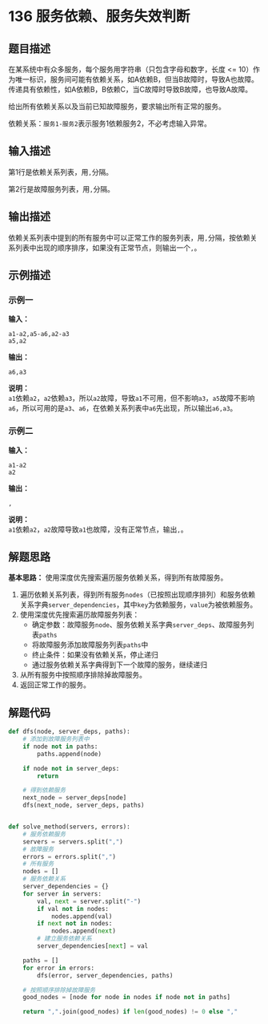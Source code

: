 # 136 服务依赖、服务失效判断

## 题目描述

在某系统中有众多服务，每个服务用字符串（只包含字母和数字，长度 <= 10）作为唯一标识，服务间可能有依赖关系，如A依赖B，但当B故障时，导致A也故障。传递具有依赖性，如A依赖B，B依赖C，当C故障时导致B故障，也导致A故障。

给出所有依赖关系以及当前已知故障服务，要求输出所有正常的服务。

依赖关系：`服务1-服务2`表示服务1依赖服务2，不必考虑输入异常。

## 输入描述

第1行是依赖关系列表，用`,`分隔。

第2行是故障服务列表，用`,`分隔。

## 输出描述

依赖关系列表中提到的所有服务中可以正常工作的服务列表，用`,`分隔，按依赖关系列表中出现的顺序排序，如果没有正常节点，则输出一个`,`。

## 示例描述

### 示例一

**输入：**
```text
a1-a2,a5-a6,a2-a3
a5,a2
```

**输出：**
```text
a6,a3
```

**说明：**  
`a1`依赖`a2`，`a2`依赖`a3`，所以`a2`故障，导致`a1`不可用，但不影响`a3`，`a5`故障不影响`a6`，所以可用的是`a3`、`a6`，在依赖关系列表中`a6`先出现，所以输出`a6,a3`。

### 示例二

**输入：**
```text
a1-a2
a2
```

**输出：**
```text
,
```

**说明：**  
`a1`依赖`a2`，`a2`故障导致`a1`也故障，没有正常节点，输出`,`。

## 解题思路

**基本思路：** 使用深度优先搜索遍历服务依赖关系，得到所有故障服务。
1. 遍历依赖关系列表，得到所有服务`nodes`（已按照出现顺序排列）和服务依赖关系字典`server_dependencies`，其中`key`为依赖服务，`value`为被依赖服务。
2. 使用深度优先搜索遍历故障服务列表：
   - 确定参数：故障服务`node`、服务依赖关系字典`server_deps`、故障服务列表`paths`
   - 将故障服务添加故障服务列表`paths`中
   - 终止条件：如果没有依赖关系，停止递归
   - 通过服务依赖关系字典得到下一个故障的服务，继续递归
3. 从所有服务中按照顺序排除掉故障服务。
4. 返回正常工作的服务。

## 解题代码

```python
def dfs(node, server_deps, paths):
    # 添加到故障服务列表中
    if node not in paths:
        paths.append(node)

    if node not in server_deps:
        return

    # 得到依赖服务
    next_node = server_deps[node]
    dfs(next_node, server_deps, paths)


def solve_method(servers, errors):
    # 服务依赖服务
    servers = servers.split(",")
    # 故障服务
    errors = errors.split(",")
    # 所有服务
    nodes = []
    # 服务依赖关系
    server_dependencies = {}
    for server in servers:
        val, next = server.split("-")
        if val not in nodes:
            nodes.append(val)
        if next not in nodes:
            nodes.append(next)
        # 建立服务依赖关系
        server_dependencies[next] = val

    paths = []
    for error in errors:
        dfs(error, server_dependencies, paths)

    # 按照顺序排除掉故障服务
    good_nodes = [node for node in nodes if node not in paths]

    return ",".join(good_nodes) if len(good_nodes) != 0 else ","
```